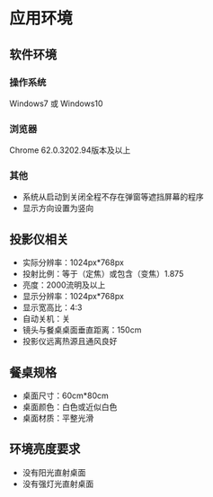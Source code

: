 # 应用环境

## 软件环境

### 操作系统
Windows7 或 Windows10

### 浏览器
Chrome 62.0.3202.94版本及以上

### 其他
* 系统从启动到关闭全程不存在弹窗等遮挡屏幕的程序
* 显示方向设置为竖向


## 投影仪相关
* 实际分辨率：1024px*768px
* 投射比例：等于（定焦）或包含（变焦）1.875
* 亮度：2000流明及以上
* 显示分辨率：1024px*768px
* 显示宽高比：4:3
* 自动关机：关
* 镜头与餐桌桌面垂直距离：150cm
* 投影仪远离热源且通风良好


## 餐桌规格
* 桌面尺寸：60cm*80cm
* 桌面颜色：白色或近似白色
* 桌面材质：平整光滑


## 环境亮度要求
* 没有阳光直射桌面
* 没有强灯光直射桌面
